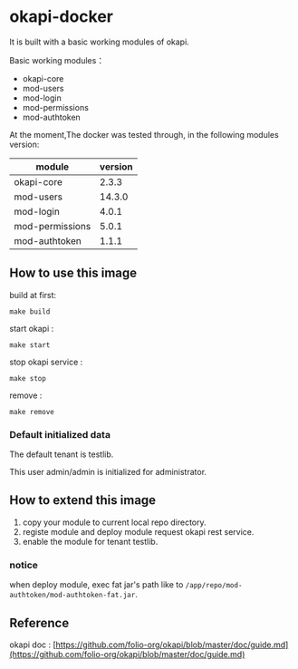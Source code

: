 # okapi-docker

It is built with a basic working modules of okapi.

Basic working modules：

* okapi-core
* mod-users
* mod-login
* mod-permissions
* mod-authtoken

At the moment,The docker was tested through, in the following modules version:

| module          | version |
|-----------------|---------|
| okapi-core      | 2.3.3   |
| mod-users       | 14.3.0  |
| mod-login       | 4.0.1   |
| mod-permissions | 5.0.1   |
| mod-authtoken   | 1.1.1   |


## How to use this image

build at first:

```
make build
```

start okapi :

```
make start
```

stop okapi service :

```
make stop
```

remove :

```
make remove
```

### Default initialized data

The default tenant is testlib.

This user admin/admin is  initialized for administrator.


## How to extend this image

1. copy your module to current local repo directory.
2. registe module and deploy module request okapi rest service.
3. enable the module for tenant testlib.

### notice

when deploy module, exec fat jar's path like to `/app/repo/mod-authtoken/mod-authtoken-fat.jar`.




## Reference

okapi doc : [https://github.com/folio-org/okapi/blob/master/doc/guide.md](https://github.com/folio-org/okapi/blob/master/doc/guide.md)

